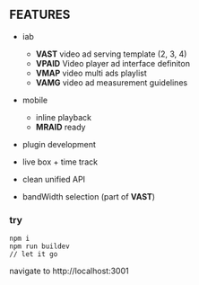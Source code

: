 ## FEATURES

- iab
	- __VAST__ video ad serving template (2, 3, 4)
	- __VPAID__ Video player ad interface definiton
	- __VMAP__ video multi ads playlist
	- __VAMG__ video ad measurement guidelines

- mobile
	- inline playback
	- __MRAID__ ready
	
- plugin development

- live box + time track

- clean unified API

- bandWidth selection (part of __VAST__)


### try
```
npm i
npm run buildev
// let it go
```
navigate to http://localhost:3001